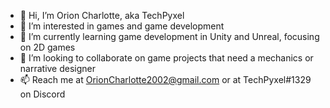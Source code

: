 - 👋 Hi, I’m Orion Charlotte, aka TechPyxel
- 👀 I’m interested in games and game development
- 🌱 I’m currently learning game development in Unity and Unreal, focusing on 2D games
- 💞️ I’m looking to collaborate on game projects that need a mechanics or narrative designer 
- 📫 Reach me at OrionCharlotte2002@gmail.com or at TechPyxel#1329 on Discord

<!---
TechPyxel8/TechPyxel8 is a ✨ special ✨ repository because its `README.md` (this file) appears on your GitHub profile.
You can click the Preview link to take a look at your changes.
--->

